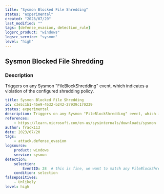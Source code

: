 ```yaml
---
title: "Sysmon Blocked File Shredding"
status: "experimental"
created: "2023/07/20"
last_modified: ""
tags: [defense_evasion, detection_rule]
logsrc_product: "windows"
logsrc_service: "sysmon"
level: "high"
---
```


## Sysmon Blocked File Shredding

### Description

Triggers on any Sysmon "FileBlockShredding" event, which indicates a violation of the configured shredding policy.

```yml
title: Sysmon Blocked File Shredding
id: c3e5c1b1-45e9-4632-b242-27939c170239
status: experimental
description: Triggers on any Sysmon "FileBlockShredding" event, which indicates a violation of the configured shredding policy.
references:
    - https://learn.microsoft.com/en-us/sysinternals/downloads/sysmon
author: frack113
date: 2023/07/20
tags:
    - attack.defense_evasion
logsource:
    product: windows
    service: sysmon
detection:
    selection:
        EventID: 28  # this is fine, we want to match any FileBlockShredding event
    condition: selection
falsepositives:
    - Unlikely
level: high

```
